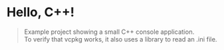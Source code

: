 # Hello, C++!

> Example project showing a small C++ console application.  
> To verify that vcpkg works, it also uses a library to read an .ini file.
